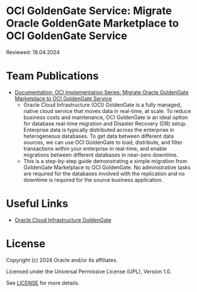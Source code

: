 # OCI GoldenGate Service: Migrate Oracle GoldenGate Marketplace to OCI GoldenGate Service

Reviewed: 18.04.2024

# Team Publications

- [Documentation: OCI Implementation Series: Migrate Oracle GoldenGate Marketplace to OCI GoldenGate Service](https://blogs.oracle.com/futurestate/post/oci-implementation-series-migrate-oracle-goldengate-marketplace-to-oci-goldengate-service)
    - Oracle Cloud Infrastructure (OCI) GoldenGate is a fully managed, native cloud service that moves data in real-time, at scale. To reduce business costs and maintenance, OCI GoldenGate is an ideal option for database real-time migration and Disaster Recovery (DR) setup. Enterprise data is typically distributed across the enterprise in heterogeneous databases. To get data between different data sources, we can use OCI GoldenGate to load, distribute, and filter transactions within your enterprise in real-time, and enable migrations between different databases in near-zero downtime. 
    - This is a step-by-step guide demonstrating a simple migration from GoldenGate Marketplace to OCI GoldenGate. No administrative tasks are required for the databases involved with the replication and no downtime is required for the source business application.
 
# Useful Links

- [Oracle Cloud Infrastructure GoldenGate](https://docs.oracle.com/en/cloud/paas/goldengate-service/index.html)

# License

Copyright (c) 2024 Oracle and/or its affiliates.

Licensed under the Universal Permissive License (UPL), Version 1.0.

See [LICENSE](https://github.com/oracle-devrel/technology-engineering/blob/main/LICENSE) for more details.

